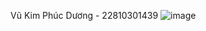 Vũ Kim Phúc Dương - 22810301439
![image](https://github.com/user-attachments/assets/38624e91-b5c8-4945-be7c-a2b310de9ea7)
